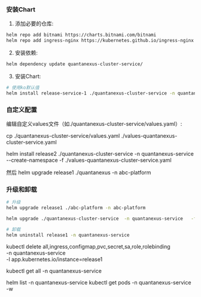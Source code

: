 ### 安装Chart

1. 添加必要的仓库:
```bash
helm repo add bitnami https://charts.bitnami.com/bitnami
helm repo add ingress-nginx https://kubernetes.github.io/ingress-nginx
```

2. 安装依赖:
```bash
helm dependency update quantanexus-cluster-service/
```

3. 安装Chart:
```bash
# 使用ko默认值
helm install release-service-1 ./quantanexus-cluster-service -n quantanexus-service --create-namespace
```

### 自定义配置

编辑自定义values文件（如./quantanexus-cluster-service/values.yaml）:

cp ./quantanexus-cluster-service/values.yaml ./values-quantanexus-cluster-service.yaml

helm install release2 ./quantanexus-cluster-service  -n quantanexus-service --create-namespace  -f ./values-quantanexus-cluster-service.yaml


然后 
helm upgrade release1 ./quantanexus -n abc-platform


### 升级和卸载

```bash
# 升级
helm upgrade release1 ./abc-platform -n abc-platform

helm upgrade ./quantanexus-cluster-service  -n quantanexus-service   -f ./values-quantanexus-cluster-service.yaml

# 卸载
helm uninstall release1 -n quantanexus-service
```

kubectl delete all,ingress,configmap,pvc,secret,sa,role,rolebinding \
  -n quantanexus-service \
  -l app.kubernetes.io/instance=release1

kubectl get all -n quantanexus-service

helm list -n quantanexus-service
kubectl get pods -n quantanexus-service -w